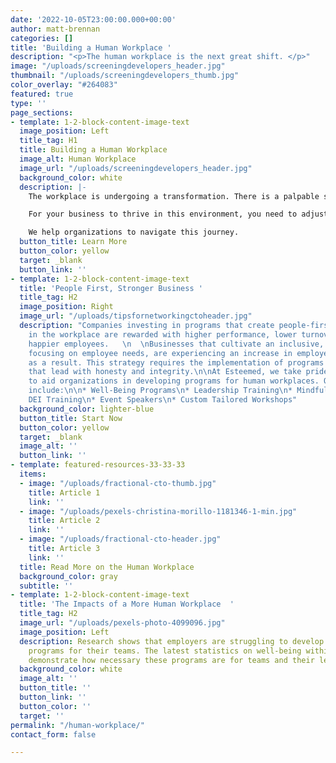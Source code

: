```yaml
---
date: '2022-10-05T23:00:00.000+00:00'
author: matt-brennan
categories: []
title: 'Building a Human Workplace '
description: "<p>The human workplace is the next great shift. </p>"
image: "/uploads/screeningdevelopers_header.jpg"
thumbnail: "/uploads/screeningdevelopers_thumb.jpg"
color_overlay: "#264083"
featured: true
type: ''
page_sections:
- template: 1-2-block-content-image-text
  image_position: Left
  title_tag: H1
  title: Building a Human Workplace
  image_alt: Human Workplace
  image_url: "/uploads/screeningdevelopers_header.jpg"
  background_color: white
  description: |-
    The workplace is undergoing a transformation. There is a palpable shift from Employer- to Employee-driven. The blending of permanent and contract workers is on the rise. Hybrid and remote workplaces are taking hold.

    For your business to thrive in this environment, you need to adjust your thinking, practices and tools. Developing a people- and remote-first culture is challenging.

    We help organizations to navigate this journey.
  button_title: Learn More
  button_color: yellow
  target: _blank
  button_link: ''
- template: 1-2-block-content-image-text
  title: 'People First, Stronger Business '
  title_tag: H2
  image_position: Right
  image_url: "/uploads/tipsfornetworkingctoheader.jpg"
  description: "Companies investing in programs that create people-first cultures
    in the workplace are rewarded with higher performance, lower turnover rates, and
    happier employees.   \n  \nBusinesses that cultivate an inclusive, diverse culture
    focusing on employee needs, are experiencing an increase in employee alignment
    as a result. This strategy requires the implementation of programs and practices
    that lead with honesty and integrity.\n\nAt Esteemed, we take pride in our ability
    to aid organizations in developing programs for human workplaces. Our offerings
    include:\n\n* Well-Being Programs\n* Leadership Training\n* Mindfulness Coaching\n*
    DEI Training\n* Event Speakers\n* Custom Tailored Workshops"
  background_color: lighter-blue
  button_title: Start Now
  button_color: yellow
  target: _blank
  image_alt: ''
  button_link: ''
- template: featured-resources-33-33-33
  items:
  - image: "/uploads/fractional-cto-thumb.jpg"
    title: Article 1
    link: ''
  - image: "/uploads/pexels-christina-morillo-1181346-1-min.jpg"
    title: Article 2
    link: ''
  - image: "/uploads/fractional-cto-header.jpg"
    title: Article 3
    link: ''
  title: Read More on the Human Workplace
  background_color: gray
  subtitle: ''
- template: 1-2-block-content-image-text
  title: 'The Impacts of a More Human Workplace  '
  title_tag: H2
  image_url: "/uploads/pexels-photo-4099096.jpg"
  image_position: Left
  description: Research shows that employers are struggling to develop human workplace
    programs for their teams. The latest statistics on well-being within the workplace
    demonstrate how necessary these programs are for teams and their leadership.
  background_color: white
  image_alt: ''
  button_title: ''
  button_link: ''
  button_color: ''
  target: ''
permalink: "/human-workplace/"
contact_form: false

---
```

